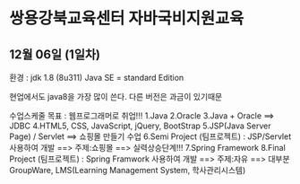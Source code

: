 # 쌍용강북교육센터 자바국비지원교육

## 12월 06일 (1일차)

환경 : jdk 1.8 (8u311)
Java SE = standard Edition

현업에서도 java8을 가장 많이 쓴다. 다른 버전은 과금이 있기때문

수업스케줄
목표 : 웹프로그래머로 취업!!!
1.Java
2.Oracle
3.Java + Oracle ==> JDBC
4.HTML5, CSS, JavaScript, jQuery, BootStrap
5.JSP(Java Server Page) / Servlet ==> 쇼핑몰 만들기 수업
6.Semi Project (팀프로젝트) : JSP/Servlet 사용하여 개발 ==> 주제:쇼핑몰 ==> 실력상승단계!!!
7.Spring Framework
8.Final Project (팀프로젝트) : Spring Framwork 사용하여 개발 ==> 주제:자유 ==> 대부분 GroupWare, LMS(Learning Management System, 학사관리시스템)
